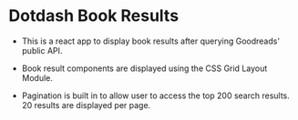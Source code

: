 # Dotdash Book Results

- This is a react app to display book results after querying Goodreads' public API.

- Book result components are displayed using the CSS Grid Layout Module.

- Pagination is built in to allow user to access the top 200 search results. 20 results are displayed per page.

